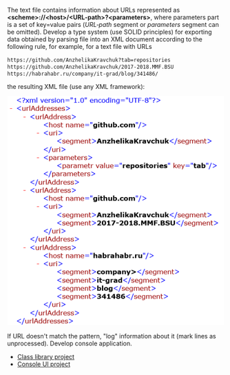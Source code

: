 The text file contains information about URLs represented as **&lt;scheme&gt;://&lt;host&gt;/&lt;URL‐path&gt;?&lt;parameters&gt;**, where parameters part is a set of key=value pairs (*URL‐path* segment or *parameters* segment can be omitted). Develop a type system (use SOLID principles) for exporting data obtained by parsing file into an XML document according to the following rule, for example, for a text file with URLs
```
https://github.com/AnzhelikaKravchuk?tab=repositories 
https://github.com/AnzhelikaKravchuk/2017-2018.MMF.BSU
https://habrahabr.ru/company/it-grad/blog/341486/ 
```
the resulting XML file (use any XML framework):

![Image](images/xmlExample.png)

If URL doesn't match the pattern, "log" information about it (mark lines as unprocessed). Develop console application.
- [Class library project](UrlsToXml.Library)
- [Console UI project](UrlsToXml.ConsoleUI)
